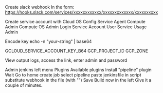 Create slack webhook
In the form:
https://hooks.slack.com/services/xxxxxxxxxxxx/xxxxxxxxxxxxx/xxxxxxxxxx

Create service account with
Cloud OS Config Service Agent
Compute Admin
Compute OS Admin Login
Service Account User
Service Usage Admin

Encode key
echo -n "your-string" | base64

GCLOUD_SERVICE_ACCOUNT_KEY_B64
GCP_PROJECT_ID
GCP_ZONE

View output logs, access the link, enter admin and password

Admin jenkins left menu
Plugins
Available plugins
Install "pipeline" plugin
Wait
Go to home
create job
select pipeline
paste jenkinsfile in script
substitute webhook in the file (with "")
Save
Build now in the left
Give it a couple of minutes.
